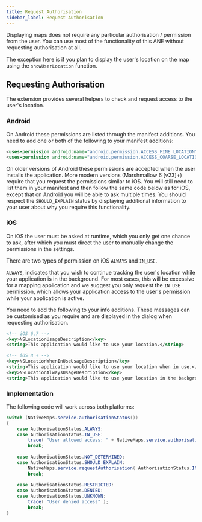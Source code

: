 ```yaml
---
title: Request Authorisation
sidebar_label: Request Authorisation
---
```



Displaying maps does not require any particular authorisation / permission from the user. 
You can use most of the functionality of this ANE without requesting authorisation at all.

The exception here is if you plan to display the user's location on the map using the `showUserLocation` 
function.

## Requesting Authorisation

The extension provides several helpers to check and request access to the user's location. 


### Android

On Android these permissions are listed through the manifest additions. 
You need to add one or both of the following to your manifest additions:

```xml
<uses-permission android:name="android.permission.ACCESS_FINE_LOCATION"/>
<uses-permission android:name="android.permission.ACCESS_COARSE_LOCATION"/>
```

On older versions of Android these permissions are accepted when the user installs the application. 
More modern versions (Marshmallow 6 [v23]+) require that you request the permissions similar to iOS. 
You will still need to list them in your manifest and then follow the same code below as for iOS, except that on Android you will be able to ask multiple times. 
You should respect the `SHOULD_EXPLAIN` status by displaying additional information to your user about why you require this functionality.


### iOS

On iOS the user must be asked at runtime, which you only get one chance to ask, 
after which you must direct the user to manually change the permissions in the settings.

There are two types of permission on iOS `ALWAYS` and `IN_USE`. 

`ALWAYS`, indicates that you wish to continue tracking the user's location while your application is in the background.
For most cases, this will be excessive for a mapping application and we suggest you only request
the `IN_USE` permission, which allows your application access to the user's permission while
your application is active.

You need to add the following to your info additions. 
These messages can be customised as you require and are displayed in the dialog when requesting authorisation.


```xml
<!-- iOS 6,7 -->
<key>NSLocationUsageDescription</key>
<string>This application would like to use your location.</string>

<!-- iOS 8 + -->
<key>NSLocationWhenInUseUsageDescription</key>
<string>This application would like to use your location when in use.</string>
<key>NSLocationAlwaysUsageDescription</key>
<string>This application would like to use your location in the background.</string>
```



### Implementation

The following code will work across both platforms:

```actionscript
switch (NativeMaps.service.authorisationStatus())
{
	case AuthorisationStatus.ALWAYS:
	case AuthorisationStatus.IN_USE:
		trace( "User allowed access: " + NativeMaps.service.authorisationStatus() );
		break;
	
	case AuthorisationStatus.NOT_DETERMINED:
	case AuthorisationStatus.SHOULD_EXPLAIN:
		NativeMaps.service.requestAuthorisation( AuthorisationStatus.IN_USE );
		break;
	
	case AuthorisationStatus.RESTRICTED:
	case AuthorisationStatus.DENIED:
	case AuthorisationStatus.UNKNOWN:
		trace( "User denied access" );
		break;
}
```


